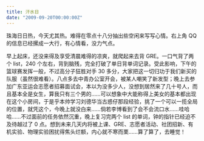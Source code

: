 ```yaml
---
title: 汗水日
date: "2009-09-20T00:00:00Z"
---
```


珠海日日热，今天尤其热。难得在零点十八分抽出些空闲来写写心情。右上角 QQ 的信息已经摞成一大行，有心情看，没力气点。

早上起床，还没来得及享受清晨难得的凉爽，就爬起来去背 GRE。一口气背了两个 list，240 个左右，背到脑残，完全打破了单日背单词记录。受此影响，下午的篮球赛发挥一般，不过高分子狂胜对手 30 多分，大家把这一切归功于我们新买的队服（虽然很难看）。八点多去中青办公室开会，被某人嘲笑了新发型；晚上去参加广东亚运会志愿者招募面试会，本以为没多少人，没想到居然来了几十号人，而且基本全是女生，算我只有三个男的……可以想象中大能称得上美女的基本都出现在这个小房间，于是乎本帅学习刘德华当古惑仔那段经验，挑了一个可以一揽全局的位置，就凭这个，今晚上就没白来……倘若李博看到了会不会流口水……哇哈哈……不过面前的任务依然沉重，晚上复习完两个 list 的单词，钟的指针已经迫不及待越过了 0 点。想到未来几天内将被上课、GRE、志愿者活动、社团招新、有机实验、物理实验困扰得焦头烂额，内心就不寒而栗……算了算了，去睡觉！
